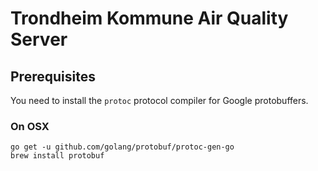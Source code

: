 # Trondheim Kommune Air Quality Server

## Prerequisites

You need to install the `protoc` protocol compiler for Google protobuffers.

### On OSX

    go get -u github.com/golang/protobuf/protoc-gen-go
    brew install protobuf




